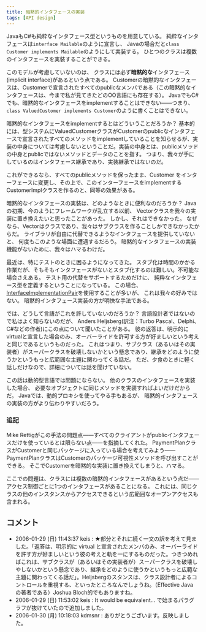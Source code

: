```yaml
---
title: 暗黙的インタフェースの実装
tags: [API design]
---
```


JavaもC#も純粋なインタフェース型というものを用意している。
純粋なインタフェースは``interface Mailable``のように宣言し、
Javaの場合だと``class Customer implements Mailable``のようにして実装する。
ひとつのクラスは複数のインタフェースを実装することができる。



このモデルが考慮していないのは、
クラスには必ず**暗黙的な**インタフェース(implicit interface)があるという点である。
Customerの暗黙的なインタフェースは、Customerで宣言されたすべてのpublicなメンバである（この暗黙的なインタフェースは、今まで私が見てきたどのOO言語にも存在する）。
JavaでもC#でも、暗黙的なインタフェースをimplementすることはできない——つまり、``class ValuedCustomer implements Customer``のように書くことはできない。



暗黙的なインタフェースをimplementするとはどういうことだろうか？
基本的には、型システムにValuedCustomerクラスがCustomerのpublicなインタフェースで宣言されたすべてのメソッドをimplementしていることを知らせるが、実装の中身については考慮しないということだ。実装の中身とは、publicメソッドの中身とpublicではないメソッドとデータのことを指す。
つまり、我々が手にしているのはインタフェース継承であり、実装継承ではないのだ。



これができるなら、すべてのpublicメソッドを保ったまま、Customer をインターフェースに変更し、その上で、このインターフェースをimplementするCustomerImplクラスを作るのと、同等の効果がある。



暗黙的なインタフェースの実装は、どのようなときに便利なのだろうか？
Javaの初期、今のようにフレームワークが乱立する以前、
Vectorクラスを我々の実装に置き換えたいと思ったことがあった。
しかし、それはできなかった。
なぜなら、Vectorはクラスであり、我々はサブクラスを作ることしかできなかったからだ。
ライブラリが自由に代替できるようなインタフェースを提供していないと、
何度もこのような場面に遭遇するだろう。
暗黙的なインタフェースの実装機能がないために、我々はハマるわけだ。



最近は、特にテストのときに困るようになってきた。
スタブ化は時間のかかる作業だが、そもそもインタフェースがないとスタブ化するのは難しい。不可能な場合さえある。
テスト用の代替をサポートするためだけに、
純粋なインタフェース型を定義するということになっている。
この場合、[InterfaceImplementationPair](/InterfaceImplementationPair)を使用することが多いが、
これは我々の好みではない。
暗黙的インタフェース実装の方が明快な手法である。



では、どうして言語がこれを許していないのだろうか？
言語設計者ではないので私はよく知らないのだが、
Anders Heljsberg(訳注：Turbo Pascal、Delphi、C#などの作者)にこの点について聞いたことがある。
彼の返答は、明示的にvirtualと宣言した場合のみ、オーバーライドを許可する方が好ましいという考えと同じであるというものだった。
これはつまり、サブクラス（あるいはその実装者）がスーパークラスを破壊しないかという懸念であり、継承をどのように使うかというもっと広範囲な主題に関わってくる話だ。
ただ、夕食のときに軽く話しだけなので、詳細については話を聞けていない。



この話は動的型言語では問題にならない。
他のクラスのインタフェースを実装した場合、
必要なオブジェクトに同じメソッドを実装すればよいだけだからだ。
Javaでは、動的プロキシを使ってやる手もあるが、
暗黙的インタフェースの実装の方がより伝わりやすいだろう。




### 追記
Mike Rettigがこの手法の問題点——すべてのクライアントがpublicインタフェースだけを使っているとは限らない点——を指摘してくれた。
PaymentPlanクラスがCustomerと同じパッケージに入っている場合を考えてみよう——PaymentPlanクラスはCustomerのパッケージ可視性メソッドを呼び出すことができる。
そこでCustomerを暗黙的な実装に置き換えてしまうと、ハマる。



ここでの問題は、クラスには複数の暗黙的インタフェースがあるという点だ——アクセス制御ごとに1つのインタフェースがあることになる。
これには、同じクラスの他のインスタンスからアクセスできるという広範囲なオープンアクセスも含まれる。

## コメント

* 2006-01-29 (日) 11:43:37 keis : ★部分とそれに続く一文の訳を考えて見ました。「返答は、明示的に virtual と宣言されたメンバのみ、オーバーライドを許す方が好ましいという彼の考えと軌を一にするものだった。つきつめればこれは、サブクラスが（あるいはその実装者が）スーパークラスを破壊しやしないかという懸念であり、継承をどのように使うかというもっと広範な主題に関わってくる話だ」。Heljsbergのスタンスは、クラス設計者によるコントロールを重視する、といったところなんでしょうね。（Effective Java の著者である）Joshua Bloch的でもありますね。
* 2006-01-29 (日) 11:53:02 keis : It would be equivalent... で始まるパラグラフが抜けていたので追加しました。
* 2006-01-30 (月) 10:18:03 kdmsnr : ありがとうございます。反映しました。

